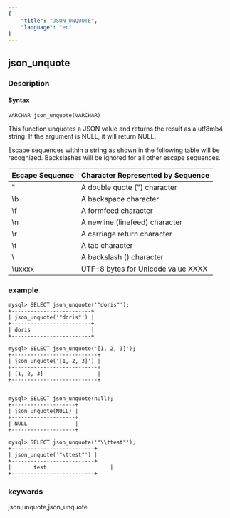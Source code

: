 ```yaml
---
{
    "title": "JSON_UNQUOTE",
    "language": "en"
}
---
```


<!-- 
Licensed to the Apache Software Foundation (ASF) under one
or more contributor license agreements.  See the NOTICE file
distributed with this work for additional information
regarding copyright ownership.  The ASF licenses this file
to you under the Apache License, Version 2.0 (the
"License"); you may not use this file except in compliance
with the License.  You may obtain a copy of the License at

  http://www.apache.org/licenses/LICENSE-2.0

Unless required by applicable law or agreed to in writing,
software distributed under the License is distributed on an
"AS IS" BASIS, WITHOUT WARRANTIES OR CONDITIONS OF ANY
KIND, either express or implied.  See the License for the
specific language governing permissions and limitations
under the License.
-->

## json_unquote
### Description
#### Syntax

`VARCHAR json_unquote(VARCHAR)`

This function unquotes a JSON value and returns the result as a utf8mb4 string. If the argument is NULL, it will return NULL.

Escape sequences within a string as shown in the following table will be recognized. Backslashes will be ignored for all other escape sequences.

| Escape Sequence | Character Represented by Sequence  |
|-----------------|------------------------------------|
| \"              | A double quote (") character       |
| \b              | A backspace character              |
| \f              | A formfeed character               |
| \n              | A newline (linefeed) character     |
| \r              | A carriage return character        |
| \t              | A tab character                    |
| \\              | A backslash (\) character          |
| \uxxxx          | UTF-8 bytes for Unicode value XXXX |



### example

```
mysql> SELECT json_unquote('"doris"');
+-------------------------+
| json_unquote('"doris"') |
+-------------------------+
| doris                   |
+-------------------------+

mysql> SELECT json_unquote('[1, 2, 3]');
+---------------------------+
| json_unquote('[1, 2, 3]') |
+---------------------------+
| [1, 2, 3]                 |
+---------------------------+


mysql> SELECT json_unquote(null);
+--------------------+
| json_unquote(NULL) |
+--------------------+
| NULL               |
+--------------------+

mysql> SELECT json_unquote('"\\ttest"');
+--------------------------+
| json_unquote('"\ttest"') |
+--------------------------+
|       test                    |
+--------------------------+
```
### keywords
json,unquote,json_unquote
